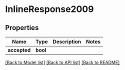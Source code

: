 # InlineResponse2009

## Properties
Name | Type | Description | Notes
------------ | ------------- | ------------- | -------------
**accepted** | **bool** |  | 

[[Back to Model list]](../README.md#documentation-for-models) [[Back to API list]](../README.md#documentation-for-api-endpoints) [[Back to README]](../README.md)

